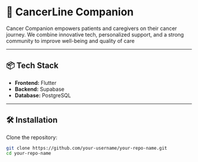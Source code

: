 # 🚀 CancerLine Companion

Cancer Companion empowers patients and caregivers on their cancer journey. We combine innovative tech, personalized support, and  a strong community to improve well-being and quality of care

---

## 📦 Tech Stack

- **Frontend:** Flutter
- **Backend:** Supabase
- **Database:** PostgreSQL


---

## 🛠️ Installation

Clone the repository:

```bash
git clone https://github.com/your-username/your-repo-name.git
cd your-repo-name
